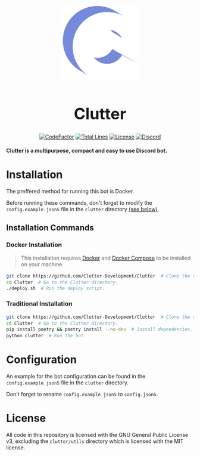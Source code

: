 <div align="center">
    <p style="margin-bottom: 0 !important;">
        <img alt="Clutter Logo" src="https://github.com/Clutter-Development/clutter-development.github.io/blob/master/assets/logo.png" width=200>
    </p>
    <h1 style="font-size: 3em">Clutter</h1>

[![CodeFactor](https://www.codefactor.io/repository/github/clutter-development/clutter/badge)](https://www.codefactor.io/repository/github/clutter-development/clutter)
[![Total Lines](https://img.shields.io/tokei/lines/github/Clutter-Development/Clutter)](https://github.com/Clutter-Development/Clutter)
[![License](https://img.shields.io/badge/license-GPL_3.0-success)](./clutter/LICENSE)
[![Discord](https://img.shields.io/discord/944535258722861106?color=success&label=discord&logo=discord&logoColor=white)](https://discord.gg/mVKkMZRPQE)
</div>

#### Clutter is a multipurpose, compact and easy to use Discord bot. <!-- common sense is required btw -->

# Installation

The preffered method for running this bot is Docker. <!-- currently broken -->

Before running these commands, don't forget to modify the `config.example.json5` file in the `clutter`
directory [(see below)](#configuration).

## Installation Commands

### Docker Installation

> This installation requires [Docker](https://docs.docker.com/engine/install/) and [Docker Compose](https://docs.docker.com/compose/install/) to be installed on your machine.

```bash
git clone https://github.com/Clutter-Development/Clutter  # Clone the repository.
cd Clutter  # Go to the Clutter directory.
./deploy.sh  # Run the deploy script.
```

### Traditional Installation

```bash
git clone https://github.com/Clutter-Development/Clutter  # Clone the repository.
cd Clutter  # Go to the Clutter directory.
pip install poetry && poetry install --no-dev  # Install dependencies.
python clutter  # Run the bot.
```

# Configuration

An example for the bot configuration can be found in the `config.example.json5` file in the `clutter` directory.

Don't forget to rename `config.example.json5` to `config.json5`.

# License

All code in this repository is licensed with the GNU General Public License v3, excluding the `clutter/utils` directory
which is licensed with the MIT license.

